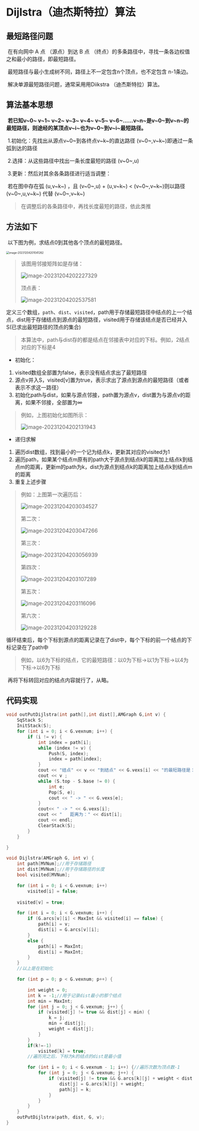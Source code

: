 # Dijlstra（迪杰斯特拉）算法

## 最短路径问题

​		在有向网中 A 点 （源点）到达 B 点 （终点）的多条路径中，寻找一条各边权值之和最小的路径，即最短路径。

​		最短路径与最小生成树不同，路径上不一定包含n个顶点，也不定包含 n-1条边。

​		解决单源最短路径问题，通常采用用Diikstra （迪杰斯特拉）算法。

## 算法基本思想

​		**若已知v~0~ v~1~ v~2~ v~3~ v~4~ v~5~ v~6~......v~n~是v~0~到v~n~的最短路径，则途经的某顶点v~i~也为v~0~到v~i~最短路径。**

​		1.初始化：先找出从源点v~0~到各终点v~k~的直达路径 (v~0~,v~k~)即通过一条弧到达的路径

​		2.选择：从这些路径中找出一条长度最短的路径 (v~0~,u)

​		3.更新：然后对其余各条路径进行适当调整：

​		若在图中存在弧 (u,v~k~) ，且 (v~0~,u) + (u,v~k~) < (v~0~,v~k~)则以路径 (v~0~,u,v~k~) 代替 (v~0~,v~k~)

>  在调整后的各条路径中，再找长度最短的路径，依此类推

## 方法如下

​		以下图为例，求结点0到其他各个顶点的最短路径。

<img src="Dijlstra（迪杰斯特拉）算法.assets/image-20231204201041262.png" alt="image-20231204201041262" style="zoom: 50%;" />

>  该图用邻接矩阵如是存储：
>
> ![image-20231204202227329](Dijlstra（迪杰斯特拉）算法.assets/image-20231204202227329.png)
>
> 顶点表：
>
> ![image-20231204202537581](Dijlstra（迪杰斯特拉）算法.assets/image-20231204202537581.png)



​		定义三个数组，`path`、`dist`、`visited`，path用于存储最短路径中结点的上一个结点，dist用于存储结点到源点的最短路径，visited用于存储该结点是否已经并入S(已求出最短路径的顶点的集合)

> 本算法中，path与dist存的都是结点在邻接表中对应的下标。例如，2结点对应的下标是4

- 初始化：

1. visited数组全部置为false，表示没有结点求出了最短路径
2. 源点v并入S，visited[v]置为true，表示求出了源点到源点的最短路径（或者表示不求这一路径）
3. 初始化path与dist，如果与源点邻接，path置为源点v，dist置为与源点v的距离，如果不邻接，全部置为∞

> 例如，上图初始化如图所示：
>
> ![image-20231204202131943](Dijlstra（迪杰斯特拉）算法.assets/image-20231204202131943.png)

- 递归求解

1. 遍历dist数组，找到最小的一个记为结点k，更新其对应的visited为1
2. 遍历path，如果某个结点m原有的path大于源点到结点k的距离加上结点k到结点m的距离，更新m的path为k，dist为源点到结点k的距离加上结点k到结点m的距离
3. 重复上述步骤

> 例如：上图第一次遍历后：
>
> ![image-20231204203034527](Dijlstra（迪杰斯特拉）算法.assets/image-20231204203034527.png)
>
> 第二次：
>
> ![image-20231204203047266](Dijlstra（迪杰斯特拉）算法.assets/image-20231204203047266.png)
>
> 第三次：
>
> ![image-20231204203056939](Dijlstra（迪杰斯特拉）算法.assets/image-20231204203056939.png)
>
> 第四次：
>
> ![image-20231204203107289](Dijlstra（迪杰斯特拉）算法.assets/image-20231204203107289.png)
>
> 第五次：
>
> ![image-20231204203116096](Dijlstra（迪杰斯特拉）算法.assets/image-20231204203116096.png)
>
> 第六次：
>
> ![image-20231204203129228](Dijlstra（迪杰斯特拉）算法.assets/image-20231204203129228.png)

​	循环结束后，每个下标到源点的距离记录在了dist中，每个下标的前一个结点的下标记录在了path中

> 例如，以6为下标的结点，它的最短路径：以0为下标->以1为下标->以4为下标->以6为下标

​	再将下标转回对应的结点内容就行了，从略。

## 代码实现

```c++
void outPutDijlstra(int path[],int dist[],AMGraph G,int v) {
	SqStack S;
	InitStack(S);
	for (int i = 0; i < G.vexnum; i++) {
		if (i != v) {
			int index = path[i];
			while (index != v) {
				Push(S, index);
				index = path[index];
			}
			cout << "结点" << v << "到结点" << G.vexs[i] << "的最短路径是：";
			cout << v ;
			while (S.top - S.base != 0) {
				int e;
				Pop(S, e);
				cout << " -> " << G.vexs[e];
			}
			cout<< " -> " << G.vexs[i];
			cout << "   距离为：" << dist[i];
			cout << endl;
			ClearStack(S);
		}
	}

}

void Dijlstra(AMGraph G, int v) {
	int path[MVNum];//用于存储路径
	int dist[MVNum];//用于存储路径的长度
	bool visited[MVNum];

	for (int i = 0; i < G.vexnum; i++) 
		visited[i] = false;
		
	visited[v] = true;

	for (int i = 0; i < G.vexnum; i++) {
		if (G.arcs[v][i] < MaxInt && visited[i] == false) {	
			path[i] = v;
			dist[i] = G.arcs[v][i];
		}
		else {
			path[i] = MaxInt;
			dist[i] = MaxInt;
		}
	}
	//以上是在初始化

	for (int p = 0; p < G.vexnum; p++) {

		int weight = 0;
		int k = -1;//用于记录dist最小的那个结点
		int min = MaxInt;
		for (int j = 0; j < G.vexnum; j++) {
			if (visited[j] != true && dist[j] < min) {
				k = j;
				min = dist[j];
				weight = dist[j];
			}
		}
		if(k!=-1)
			visited[k] = true;
		//遍历完之后，下标为k的结点的dist是最小值

		for (int i = 0; i < G.vexnum - 1; i++) {//遍历次数为顶点数-1
			for (int j = 0; j < G.vexnum; j++) {
				if (visited[j] != true && G.arcs[k][j] + weight < dist[j]) {
					dist[j] = G.arcs[k][j] + weight;
					path[j] = k;
				}
			}
		}
	}
	outPutDijlstra(path, dist, G, v);
}
```













